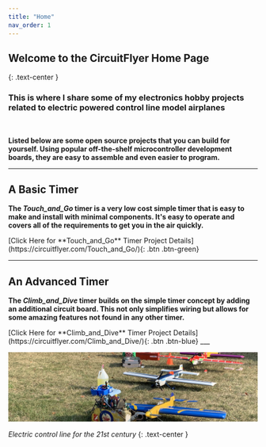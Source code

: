 ```yaml
---
title: "Home"
nav_order: 1
---
```


## Welcome to the CircuitFlyer Home Page
{: .text-center }

### **This is where I share some of my electronics hobby projects related to electric powered control line model airplanes**

<br>

**Listed below are some open source projects that you can build for yourself.  Using popular off-the-shelf microcontroller development boards, they are easy to assemble and even easier to program.**

___

## A Basic Timer

**The *Touch_and_Go* timer is a very low cost simple timer that is easy to make and install with minimal components.  It's easy to operate and covers all of the requirements to get you in the air quickly.**<br>

 <span class="fs-6">
[Click Here for **Touch_and_Go** Timer Project Details](https://circuitflyer.com/Touch_and_Go/){: .btn .btn-green}
</span>

___

## An Advanced Timer

**The *Climb_and_Dive* timer builds on the simple timer concept by adding an additional circuit board.  This not only simplifies wiring but allows for some amazing features not found in any other timer.**<br>

 <span class="fs-6">
 [Click Here for **Climb_and_Dive** Timer Project Details](https://circuitflyer.com/Climb_and_Dive/){: .btn .btn-blue}
 </span>
___

![](/assets/images/2276.jpeg)

*Electric control line for the 21st century*
{: .text-center }
